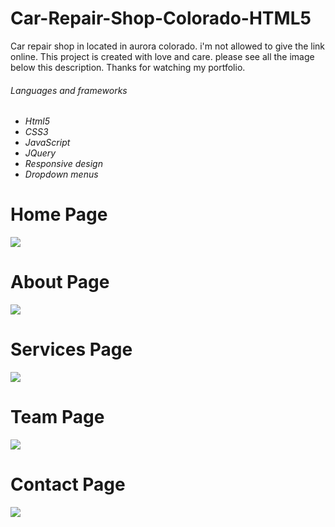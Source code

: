 # Car-Repair-Shop-Colorado-HTML5

Car repair shop in located in aurora colorado. i'm not allowed to give the link online. This project is created with love and care. please see all the image below this description. Thanks for watching my portfolio.

<h6>Languages and frameworks<h6/>

<ul>
 <li>
  Html5
 </li>
  <li>
  CSS3
 </li>
 <li>
  JavaScript
 </li>
 <li>
  JQuery
 </li>
 <li>
  Responsive design
 </li>
 <li>
  Dropdown menus
 </li> 
</ul>

<h1>Home Page</h1>
<img src="http://www.danielpervaiz.com/github/images/car1.png"/>
<h1>About Page</h1>
<img src="http://www.danielpervaiz.com/github/images/car2.png"/>
<h1>Services Page</h1>
<img src="http://www.danielpervaiz.com/github/images/car3.png"/>
<h1>Team Page</h1>
<img src="http://www.danielpervaiz.com/github/images/car4.png"/>
<h1>Contact Page</h1>
<img src="http://www.danielpervaiz.com/github/images/car5.png"/>
